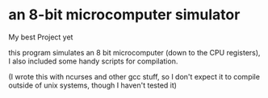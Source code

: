 # an 8-bit microcomputer simulator
My best Project yet

this program simulates an 8 bit microcomputer (down to the CPU registers), I also included some handy scripts for compilation.

(I wrote this with ncurses and other gcc stuff, so I don't expect it to compile outside of unix systems, though I haven't tested it)
